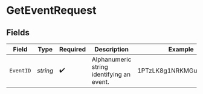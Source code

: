 # GetEventRequest


## Fields

| Field                                     | Type                                      | Required                                  | Description                               | Example                                   |
| ----------------------------------------- | ----------------------------------------- | ----------------------------------------- | ----------------------------------------- | ----------------------------------------- |
| `EventID`                                 | *string*                                  | :heavy_check_mark:                        | Alphanumeric string identifying an event. | 1PTzLK8g1NRKMGu5kUb8SC                    |